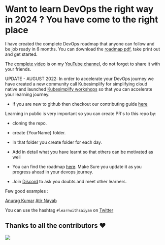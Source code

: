 # Want to learn DevOps the right way in 2024 ? You have come to the right place

I have created the complete DevOps roadmap that anyone can follow and be job ready in 6 months. You can download the [roadmap pdf](https://github.com/saiyam1814/devopsroadmap2022/blob/main/DevOps%20roadmap%202022.pdf), take print out and get started. 

The [complete video](https://youtu.be/7l_n97Mt0ko) is on my [YouTube channel](https://saiyampathak.com/youtube), do not forget to share it with your friends.

UPDATE - AUGUST 2022: In order to accelerate your DevOps journey we have created a new community call Kubesimplify for simplifying cloud native and launched [Kubesimplify workshops](https://kubesimplify.com/workshops) so that you can accelerate your learning journey.

- If you are new to github then checkout our contributing guide [here](https://github.com/saiyam1814/DevOpsRoadmap2022/blob/main/CONTRIBUTING.md)

Learning in public is very important so you can create PR's to this repo by:
- cloning the repo. 
- create {YourName} folder.
- In that folder you create folder for each day.
- Add in detail what you have learnt so that others can be motivated as well

- You can find the roadmap [here](https://github.com/saiyam1814/DevOpsRoadmap2022/blob/main/devops-roadmap.md). Make Sure you update it as you progress ahead in your devops journey. 
- Join [Discord](https://saiyampathak.com/discord) to ask you doubts and meet other learners. 


Few good examples :

[Anurag Kumar](https://github.com/saiyam1814/DevOpsRoadmap2022/tree/main/Anurag_Kumar)
[Atir Nayab](https://github.com/saiyam1814/DevOpsRoadmap2022/tree/main/Atir%20Nayab)

You can use the hashtag `#learnwithsaiyam` on [Twitter](https://twitter.com/saiyampathak)

## Thanks to all the contributors ❤️
<a href = "https://github.com/saiyam1814/DevOpsRoadmap2022/graphs/contributors">
  <img src = "https://contrib.rocks/image?repo=saiyam1814/DevOpsRoadmap2022"/>
</a>
